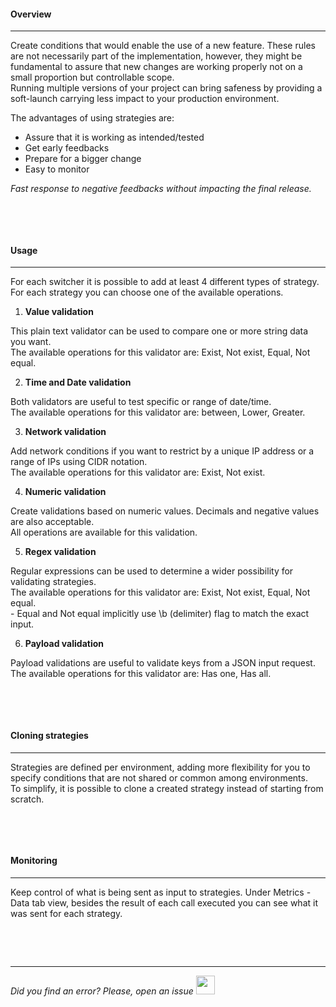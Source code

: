 #### Overview
* * *

Create conditions that would enable the use of a new feature. These rules are not necessarily part of the implementation, however, they might be fundamental to assure that new changes are working properly not on a small proportion but controllable scope.
</br>Running multiple versions of your project can bring safeness by providing a soft-launch carrying less impact to your production environment.

The advantages of using strategies are:
- Assure that it is working as intended/tested
- Get early feedbacks
- Prepare for a bigger change
- Easy to monitor

*Fast response to negative feedbacks without impacting the final release.*

<img src="https://raw.githubusercontent.com/switcherapi/switcherapi-assets/master/docs/SwitcherAPI_softlaunch.jpg" class="image-style" alt=""/>

</br></br>

#### Usage
* * *

For each switcher it is possible to add at least 4 different types of strategy.
</br>For each strategy you can choose one of the available operations.

1. **Value validation**

  This plain text validator can be used to compare one or more string data you want.
  </br>The available operations for this validator are: Exist, Not exist, Equal, Not equal.

2. **Time and Date validation**

  Both validators are useful to test specific or range of date/time.
  </br>The available operations for this validator are: between, Lower, Greater.

3. **Network validation**

  Add network conditions if you want to restrict by a unique IP address or a range of IPs using CIDR notation.
  </br>The available operations for this validator are: Exist, Not exist.

4. **Numeric validation**

  Create validations based on numeric values. Decimals and negative values are also acceptable.
  </br>All operations are available for this validation.

5. **Regex validation**

  Regular expressions can be used to determine a wider possibility for validating strategies.
  </br>The available operations for this validator are: Exist, Not exist, Equal, Not equal.
  </br>- Equal and Not equal implicitly use \b (delimiter) flag to match the exact input.

6. **Payload validation**

  Payload validations are useful to validate keys from a JSON input request.
  </br>The available operations for this validator are: Has one, Has all.

<img src="[$ASSETS_LOCATION]/documentation/images/strategies/strategy_create[$DARK_SUFFIX].png" class="image-style shadow dark-invert" alt=""/>

</br></br>

#### Cloning strategies
* * *

Strategies are defined per environment, adding more flexibility for you to specify conditions that are not shared or common among environments.
</br>To simplify, it is possible to clone a created strategy instead of starting from scratch.

<img src="[$ASSETS_LOCATION]/documentation/images/strategies/strategy_clone[$DARK_SUFFIX].png" class="image-style shadow dark-invert" alt=""/><p>

</br></br>

#### Monitoring
* * *

Keep control of what is being sent as input to strategies. Under Metrics - Data tab view, besides the result of each call executed you can see what it was sent for each strategy.

<img src="[$ASSETS_LOCATION]/documentation/images/strategies/strategy_data_fail[$DARK_SUFFIX].png" class="image-style shadow dark-invert" alt=""/><p>

</br></br>

* * *

*Did you find an error? Please, open an issue*
<a href="https://github.com/switcherapi/switcher-management/issues/new?title=fix:+[strategies.md]+-+[INSERT+SHORT+DESCRIPTION]" target="_blank">
    <img src="[$ASSETS_LOCATION]\github.svg" style="width: 30px;">
</a> 
